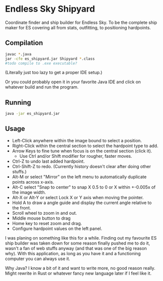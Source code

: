 # Endless Sky Shipyard

Coordinate finder and ship builder for Endless Sky. To be the complete ship maker for ES covering all from stats, outfitting, to positioning hardpoints.

## Compilation

```bash
javac *.java
jar -cfe es_shipyard.jar Shipyard *.class
#todo compile to .exe executable?
```
(Literally just too lazy to get a proper IDE setup.)

Or you could probably open it in your favorite Java IDE and click on whatever build and run the program.

## Running

```bash
java -jar es_shipyard.jar
```

## Usage

* Left-Click anywhere within the image bound to select a position.
* Right-Click within the central section to select the hardpoint type to add.
* Arrow Keys to fine tune when focus is on the central section (click it).
	* Use Ctrl and/or Shift modifier for rougher, faster moves.
* Ctrl-Z to undo last added hardpoint.
* Ctrl-Shift-Z to redo. (Currently history doesn't clear after doing other stuffs.)
* Alt-M or select "Mirror" on the left menu to automatically duplicate points across x-axis.
* Alt-C select "Snap to center" to snap X 0.5 to 0 or X within +-0.005x of the image width.
* Alt-X or Alt-Y or select Lock X or Y axis when moving the pointer.
* Hold A to draw a angle guide and display the current angle relative to the front.
* Scroll wheel to zoom in and out.
* Middle mouse button to drag
* Home key to reset zoom and drag.
* Configure hardpoint values on the left panel.


I was planing on something like this for a while. Finding out my favourite ES ship builder was taken down for some reason finally pushed me to do it, wasn't a fan of web stuffs anyway (and that was one of the big reason why). With this application, as long as you have it and a functioning computer you can always use it.

Why Java? I know a bit of it and want to write more, no good reason really. Might rewrite in Rust or whatever fancy new language later if I feel like it.
